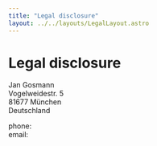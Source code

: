 ```yaml
---
title: "Legal disclosure"
layout: ../../layouts/LegalLayout.astro
---
```


# Legal disclosure

Jan Gosmann<br>
Vogelweidestr. 5<br>
81677 München<br>
Deutschland

phone: <a is="crypted-phone" country="+49" area="174" block0="3588" block1="307"></a><br>
email: <a is="crypted-email" name="contact" domain="jgosmann" tld="de"></a>
